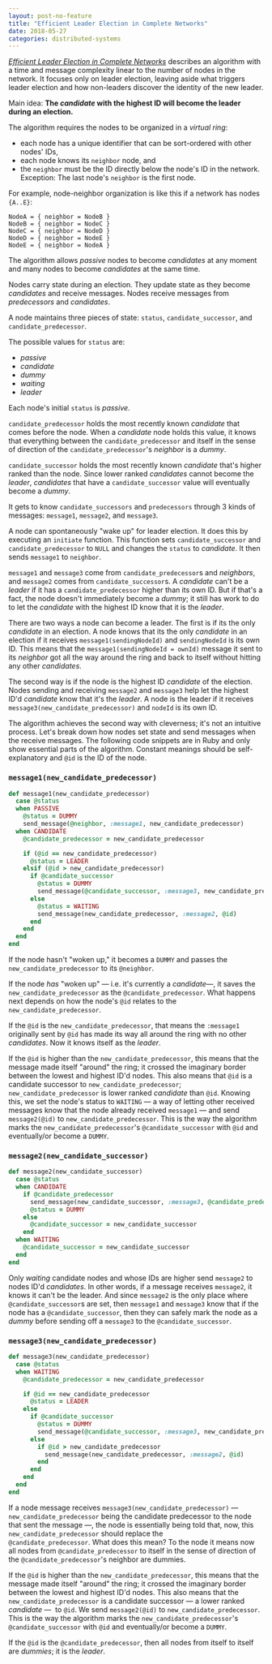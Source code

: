 ```yaml
---
layout: post-no-feature
title: "Efficient Leader Election in Complete Networks"
date: 2018-05-27
categories: distributed-systems
---
```


[*Efficient Leader Election in Complete
Networks*](https://ieeexplore.ieee.org/document/1386052/?reload=true) describes
an algorithm with a time and message complexity linear to the number of nodes in
the network. It focuses only on leader election, leaving aside what triggers
leader election and how non-leaders discover the identity of the new leader.

Main idea: __The *candidate* with the highest ID will become the leader during
an election.__

The algorithm requires the nodes to be organized in a *virtual ring*:

* each node has a unique identifier that can be sort-ordered with other nodes' IDs,
* each node knows its `neighbor` node, and
* the `neighbor` must be the ID directly below the node's ID in the network.
  Exception: The last node's `neighbor` is the first node.

For example, node-neighbor organization is like this if a network has nodes
`{A..E}`:

```
NodeA = { neighbor = NodeB }
NodeB = { neighbor = NodeC }
NodeC = { neighbor = NodeD }
NodeD = { neighbor = NodeE }
NodeE = { neighbor = NodeA }
```

The algorithm allows *passive* nodes to become *candidates* at any moment and
many nodes to become *candidates* at the same time.

Nodes carry state during an election. They update state as they become
*candidates* and receive messages. Nodes receive messages from *predecessors*
and *candidates*.

A node maintains three pieces of state: `status`, `candidate_successor`, and
`candidate_predecessor`.

The possible values for `status` are:

* *passive*
* *candidate*
* *dummy*
* *waiting*
* *leader*

Each node's initial `status` is *passive*.

`candidate_predecessor` holds the most recently known *candidate* that comes
before the node. When a *candidate* node holds this value, it knows that
everything between the `candidate_predecessor` and itself in the sense of
direction of the `candidate_predecessor`'s *neighbor* is a *dummy*.

`candidate_successor` holds the most recently known *candidate* that's higher
ranked than the node. Since lower ranked *candidates* cannot become the
*leader*, *candidates* that have a `candidate_successor` value will eventually
become a *dummy*.

It gets to know `candidate_successors` and `predecessors` through 3 kinds of
messages: `message1`, `message2`, and `message3`.

A node can spontaneously "wake up" for leader election. It does this by
executing an `initiate` function. This function sets `candidate_successor` and
`candidate_predecessor` to `NULL` and changes the `status` to *candidate*. It
then sends `message1` to `neighbor`.

`message1` and `message3` come from `candidate_predecessor`s and *neighbors*,
and `message2` comes from `candidate_successor`s. A *candidate* can't be a
*leader* if it has a `candidate_predecessor` higher than its own ID. But if
that's a fact, the node doesn't immediately become a *dummy*; it still has work
to do to let the *candidate* with the highest ID know that it is the *leader*.

There are two ways a node can become a leader. The first is if its the only
*candidate* in an election. A node knows that its the only *candidate* in an
election if it receives `message1(sendingNodeId)` and `sendingNodeId` is its own
ID. This means that the `message1(sendingNodeId = ownId)` message it sent to its
*neighbor* got all the way around the ring and back to itself without hitting
any other *candidates*.

The second way is if the node is the highest ID *candidate* of the election.
Nodes sending and receiving `message2` and `message3` help let the highest ID'd
*candidate* know that it's the *leader*. A node is the leader if it receives
`message3(new_candidate_predecessor)` and `nodeId` is its own ID.

The algorithm achieves the second way with cleverness; it's not an intuitive
process. Let's break down how nodes set state and send messages when the receive
messages. The following code snippets are in Ruby and only show essential parts
of the algorithm. Constant meanings should be self-explanatory and `@id` is the
ID of the node.

### `message1(new_candidate_predecessor)`

```ruby
def message1(new_candidate_predecessor)
  case @status
  when PASSIVE
    @status = DUMMY
    send_message(@neighbor, :message1, new_candidate_predecessor)
  when CANDIDATE
    @candidate_predecessor = new_candidate_predecessor

    if (@id == new_candidate_predecessor)
      @status = LEADER
    elsif (@id > new_candidate_predecessor)
      if @candidate_successor
        @status = DUMMY
        send_message(@candidate_successor, :message3, new_candidate_predecessor)
      else
        @status = WAITING
        send_message(new_candidate_predecessor, :message2, @id)
      end
    end
  end
end
```

If the node hasn't "woken up," it becomes a `DUMMY` and passes the
`new_candidate_predecessor` to its `@neighbor`.

If the node *has* "woken up" — i.e. it's currently a *candidate*—, it saves the
`new_candidate_predecessor` as the `@candidate_predecessor`. What happens next depends on
how the node's `@id` relates to the `new_candidate_predecessor`.

If the `@id` is the `new_candidate_predecessor`, that means the `:message1` originally
sent by `@id` has made its way all around the ring with no other *candidates*.
Now it knows itself as the *leader*.

If the `@id` is higher than the `new_candidate_predecessor`, this means that the
message made itself "around" the ring; it crossed the imaginary border between
the lowest and highest ID'd nodes. This also means that `@id` is a candidate
successor to `new_candidate_predecessor`; `new_candidate_predecessor` is lower
ranked *candidate* than `@id`. Knowing this, we set the node's status to
`WAITING` — a way of letting other received messages know that the node already
received `message1` — and send `message2(@id)` to `new_candidate_predecessor`.
This is the way the algorithm marks the `new_candidate_predecessor`'s
`@candidate_successor` with `@id` and eventually/or become a `DUMMY`.

### `message2(new_candidate_successor)`

```ruby
def message2(new_candidate_successor)
  case @status
  when CANDIDATE
    if @candidate_predecessor
      send_message(new_candidate_successor, :message3, @candidate_predecessor)
      @status = DUMMY
    else
      @candidate_successor = new_candidate_successor
    end
  when WAITING
    @candidate_successor = new_candidate_successor
  end
end
```

Only *waiting* candidate nodes and whose IDs are higher send `message2` to nodes
ID'd *candidates*. In other words, if a message receives `message2`, it knows it
can't be the leader. And since `message2` is the only place where
`@candidate_successor`s are set, then `message1` and `message3` know that if the
node has a `@candidate_successor`, then they can safely mark the node as a
*dummy* before sending off a `message3` to the `@candidate_successor`.

### `message3(new_candidate_predecessor)`

```ruby
def message3(new_candidate_predecessor)
  case @status
  when WAITING
    @candidate_predecessor = new_candidate_predecessor

    if @id == new_candidate_predecessor
      @status = LEADER
    else
      if @candidate_successor
        @status = DUMMY
        send_message(@candidate_successor, :message3, new_candidate_predecessor)
      else
        if @id > new_candidate_predecessor
          send_message(new_candidate_predecessor, :message2, @id)
        end
      end
    end
  end
end
```

If a node message receives `message3(new_candidate_predecessor)` —
`new_candidate_predecessor` being the candidate predecessor to the node that
sent the message —, the node is essentially being told that, now, this
`new_candidate_predecessor` should replace the `@candidate_predecessor`. What
does this mean? To the node it means now all nodes from `@candidate_predecessor`
to itself in the sense of direction of the `@candidate_predecessor`'s neighbor
are dummies. 

If the `@id` is higher than the `new_candidate_predecessor`, this means that the
message made itself "around" the ring; it crossed the imaginary border between
the lowest and highest ID'd nodes. This also means that the
`new_candidate_predecessor` is a candidate successor — a lower ranked
*candidate* —  to `@id`. We send `message2(@id)` to `new_candidate_predecessor`.
This is the way the algorithm marks the `new_candidate_predecessor`'s
`@candidate_successor` with `@id` and eventually/or become a `DUMMY`.

If the `@id` is the `@candidate_predecessor`, then all nodes from itself to
itself are *dummies*; it is the *leader*.
